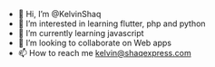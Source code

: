 - 👋 Hi, I’m @KelvinShaq
- 👀 I’m interested in learning flutter, php and python
- 🌱 I’m currently learning javascript
- 💞️ I’m looking to collaborate on Web apps
- 📫 How to reach me kelvin@shaqexpress.com

<!---
KelvinShaq/KelvinShaq is a ✨ special ✨ repository because its `README.md` (this file) appears on your GitHub profile.
You can click the Preview link to take a look at your changes.
--->
